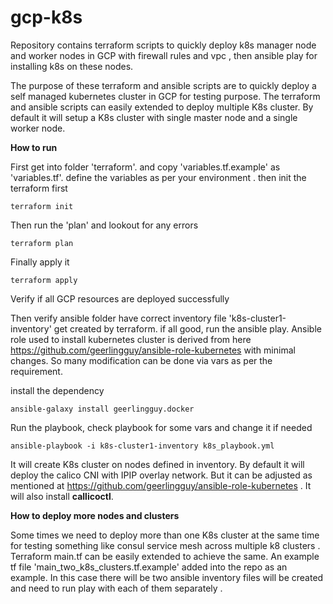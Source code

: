 # gcp-k8s
Repository contains terraform scripts to quickly deploy k8s manager node and worker nodes in GCP with firewall rules and vpc , then ansible play for installing k8s on these nodes.

The purpose of these terraform and ansible scripts are to quickly deploy a self managed kubernetes cluster in GCP for testing purpose. The terraform and ansible scripts can easily extended to deploy multiple K8s cluster.  By default it will setup a K8s cluster with single master node and a single worker node.

**How to run**

First get into folder 'terraform'. and copy  'variables.tf.example'   as 'variables.tf'.  define the variables as per your environment .
then init the terraform first

    terraform init 

Then run the 'plan' and lookout for any errors

    terraform plan

Finally apply it

    terraform apply

Verify if all GCP resources are deployed successfully

Then verify ansible folder have correct inventory file 'k8s-cluster1-inventory'  get created by terraform.
if all good, run the ansible play.  Ansible role used to install kubernetes cluster is derived from here https://github.com/geerlingguy/ansible-role-kubernetes with minimal changes. So many modification can be done via vars as per the requirement.

install the dependency

    ansible-galaxy install geerlingguy.docker

Run the playbook, check playbook for some vars and change it if needed

    ansible-playbook -i k8s-cluster1-inventory k8s_playbook.yml

It will create K8s cluster on nodes defined in inventory. By default it will deploy the calico CNI with IPIP overlay network. But it can be adjusted as mentioned at https://github.com/geerlingguy/ansible-role-kubernetes . It will also install **callicoctl**.


**How to deploy more nodes and clusters**

Some times we need to deploy more than one K8s cluster at the same time for testing something like consul service mesh across multiple k8 clusters . Terraform main.tf can be easily extended to achieve the same. An example tf file  'main_two_k8s_clusters.tf.example'   added into the repo as an example. In this case there will be two ansible inventory files will be created and need to run play with each of them separately .
